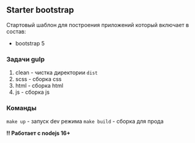 
## Starter bootstrap

Стартовый шаблон для построения приложений который включает в состав:
- bootstrap 5

### Задачи gulp

1. clean - чистка директории `dist`
2. scss -  сборка css
3. html - сборка html
4. js - сборка js

### Команды

`make up` - запуск dev режима
`make build` - сборка для прода

**!! Работает с nodejs 16+**
